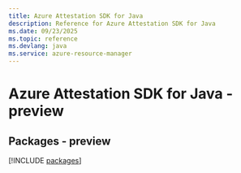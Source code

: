 ```yaml
---
title: Azure Attestation SDK for Java
description: Reference for Azure Attestation SDK for Java
ms.date: 09/23/2025
ms.topic: reference
ms.devlang: java
ms.service: azure-resource-manager
---
```

# Azure Attestation SDK for Java - preview
## Packages - preview
[!INCLUDE [packages](attestation-index.md)]